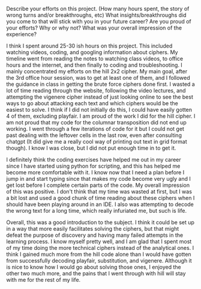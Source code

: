 Describe your efforts on this project. (How many hours spent, the story of wrong turns and/or breakthroughs, etc)
What insights/breakthroughs did you come to that will stick with you in your future career?
Are you proud of your efforts? Why or why not?
What was your overall impression of the experience?

I think I spent around 25-30 ish hours on this project. This included watching videos, coding, and googling information about ciphers. 
My timeline went from reading the notes to watching class videos, to office hours and the internet, and then finally to coding and troubleshooting.
I mainly concentrated my efforts on the hill 2x2 cipher. My main goal, after the 3rd office hour session, was to get at least one of them, and I followed the guidance in class in getting the brute force ciphers done first.
I wasted a lot of time reading through the website, following the video lectures, and attempting the vigenere cipher instead of just looking online to see the best ways to go about attacking each text and which ciphers would be the easiest to solve. I think if I did not initially do this, I could have easily gotten 4 of them, excluding playfair. I am proud of the work I did for the hill cipher. I am not proud that my code for the columnar transposition did not end up working. I went through a few iterations of code for it but I could not get past dealing with the leftover cells in the last row, even after consulting chatgpt (It did give me a really cool way of printing out text in grid format though). I know I was close, but I did not put enough time in to get it. 

I definitely think the coding exercises have helped me out in my career since I have started using python for scripting, and this has helped me become more comfortable with it. I know now that I need a plan before I jump in and start typing since that makes my code become very ugly and I get lost before I complete certain parts of the code. My overall impression of this was positive. I don't think that my time was wasted at first, but I was a bit lost and used a good chunk of time reading about these ciphers when I should have been playing around in an IDE. I also was attempting to decode the wrong text for a long time, which really infuriated me, but such is life.

Overall, this was a good introduction to the subject. I think it could be set up in a way that more easily facilitates solving the ciphers, but that might defeat the purpose of discovery and having many failed attempts in the learning process. I know myself pretty well, and I am glad that I spent most of my time doing the more technical ciphers instead of the analytical ones. I think I gained much more from the hill code alone than I would have gotten from successfully decoding playfair, substitution, and vigenere. Although it is nice to know how I would go about solving those ones, I enjoyed the other two much more, and the pains that I went through with hill will stay with me for the rest of my life. 
